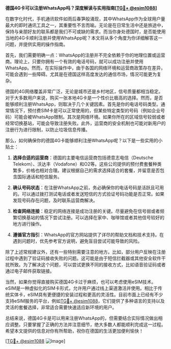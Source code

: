 **德国4G卡可以注册WhatsApp吗？深度解读与实用指南[[TG💪+ @esim1088](https://t.me/s/esim1088)]**

在数字化时代，手机通讯软件如雨后春笋般涌现，其中WhatsApp作为全球用户量最大的即时通讯工具之一，其重要性不言而喻。无论是在日常生活中还是旅途中，保持与亲朋好友的联系都是我们不可或缺的需求。而当你身处德国时，是否能使用当地的4G卡顺利注册并使用WhatsApp呢？本文将从多个角度为你详细解答这一问题，并提供实用的操作指南。

首先，我们需要明确一点：WhatsApp的注册并不完全依赖于你的地理位置或运营商。理论上，只要你拥有一个有效的电话号码，就可以成功注册并使用WhatsApp。然而，在实际操作中，由于各国的网络环境和运营商政策存在差异，可能会遇到一些障碍。尤其是在德国这样高度发达的通信市场，情况可能更为复杂。

德国的4G网络覆盖非常广泛，无论是城市还是乡村地区，信号质量都相当稳定。对于大多数用户来说，购买一张本地4G卡是一个性价比极高的选择。然而，是否能够顺利注册WhatsApp，则取决于几个关键因素。首先是你的电话号码类型。通常情况下，预付费SIM卡是可以正常使用的，但某些特定类型的号码（例如企业号码）可能会被WhatsApp限制。其次是网络环境。如果你所在的区域信号较弱或者经常切换基站，可能会导致注册失败。此外，运营商的安全机制也可能对新用户的注册行为进行限制，以防止垃圾信息传播。

那么，如何确保你的德国4G卡能够顺利注册WhatsApp呢？以下是一些实用的小贴士：

1. **选择合适的运营商**：德国的主要电信运营商包括德意志电信（Deutsche Telekom）、沃达丰（Vodafone）和O2等。这些公司提供的预付费套餐种类繁多，价格也相对合理。建议根据自己的需求选择适合的套餐，并留意是否包含国际通话和短信服务。

2. **确认号码状态**：在注册WhatsApp之前，务必确保你的电话号码是活跃且可用的。可以通过拨打测试电话或者发送短信的方式验证号码功能是否正常。如果发现号码存在问题，及时联系运营商解决。

3. **检查网络连接**：稳定的网络连接是成功注册的关键。尽量避免在信号弱或者频繁切换基站的情况下尝试注册。可以选择在家中、咖啡馆或者其他信号较好的地方进行操作。

4. **遵循官方指引**：WhatsApp的官方网站提供了详尽的帮助文档和技术支持。在遇到问题时，优先参考官方说明，避免盲目尝试可能导致的风险。

除了上述常规建议外，还有一些特别需要注意的地方。比如，部分用户反映在注册过程中遇到了验证码接收失败的问题。这可能是由于短信拦截器或其他安全软件干扰所致。为了解决这个问题，可以尝试更换不同的接收方式，比如语音验证码或者通过电子邮件获取链接。

当然，如果你觉得直接购买德国4G卡过于麻烦，也可以考虑使用eSIM技术。eSIM是一种虚拟化的SIM卡形式，允许用户通过线上渠道激活并使用。相比于传统实体卡，eSIM具有更便捷的安装过程和更高的灵活性。目前市面上已经有不少支持eSIM服务的平台，例如[TG💪+ @esim1088](https://t.me/s/esim1088)，它们提供了多种语言的支持以及灵活的套餐选择，非常适合需要快速适应新环境的用户。

总结来说，德国4G卡是可以用来注册WhatsApp的，但需要结合实际情况做出相应调整。只要掌握了正确的方法并注意细节，绝大多数人都能顺利完成这一过程。希望本文提供的信息对你有所帮助，祝你在德国的生活更加便利愉快！

[[TG💪+ @esim1088](https://t.me/s/esim1088) ![Image](https://i.postimg.cc/4NQfJmqS/Snipaste-2025-05-13-00-14-12.png)]